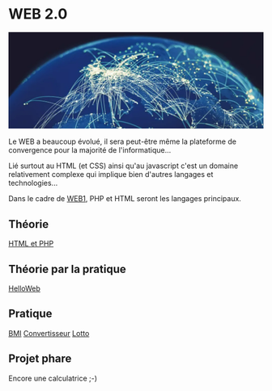 # WEB 2.0

![web.webp](assets/web.webp)

Le WEB a beaucoup évolué, il sera peut-être même la plateforme de convergence pour
la majorité de l'informatique...

Lié surtout au HTML (et CSS) ainsi qu'au javascript c'est un domaine relativement
complexe qui implique bien d'autres langages et technologies...

Dans le cadre de [WEB1](#web-20), PHP et HTML seront les langages principaux.

## Théorie

[HTML et PHP](../supports/html-php.md)

## Théorie par la pratique
[HelloWeb](../activites/helloWEB/README.md)

## Pratique
[BMI](../activites/bmi/README.md)
[Convertisseur](../activites/convertisseur/README.md)
[Lotto](../activites/lotto/README.md)

## Projet phare
Encore une calculatrice ;-)